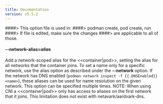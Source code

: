 ```yaml
---
title: Documentation
version: v5.5.2
---
```


####> This option file is used in:
####>   podman create, pod create, run
####> If file is edited, make sure the changes
####> are applicable to all of those.
#### **--network-alias**=*alias*

Add a network-scoped alias for the <<container|pod>>, setting the alias for all networks that the container joins. To set a
name only for a specific network, use the alias option as described under the **--network** option.
If the network has DNS enabled (`podman network inspect -f {{.DNSEnabled}} <name>`),
these aliases can be used for name resolution on the given network. This option can be specified multiple times.
NOTE: When using CNI a <<container|pod>> only has access to aliases on the first network that it joins. This limitation does
not exist with netavark/aardvark-dns.
